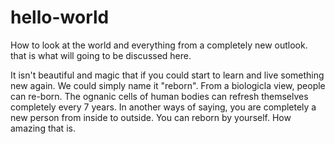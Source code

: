 # hello-world
How to look at the world and everything from a completely new outlook. that is what will going to be discussed here. 

It isn't beautiful and magic that if you could start to learn and live something new again. We could simply name it "reborn". From a biologicla view, people can re-born. The ognanic cells of human bodies can refresh themselves completely every 7 years. In another ways of saying, you are completely a new person from inside to outside. You can reborn by yourself. How amazing that is. 
